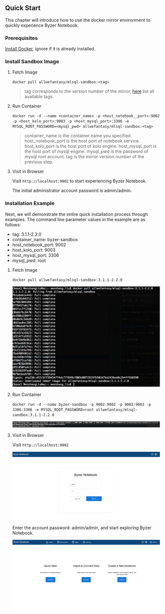 ## Quick Start

This chapter will introduce how to use the docker mirror environment to quickly experience Byzer Notebook.

### Prerequisites

[Install Docker](!https://www.docker.com/products/docker-desktop), ignore if it is already installed.

### Install Sandbox Image

1. Fetch Image

   `docker pull allwefantasy/mlsql-sandbox:<tag>`
   
   > tag corresponds to the version number of the mirror, [here](!https://hub.docker.com/r/allwefantasy/mlsql-sandbox/tags) list all available tags.
   
2. Run Container

   `docker run -d --name <container_name> -p <host_notebook__port>:9002 -p <host_kolo_port>:9003 -p <host_mysql_port>:3306 -e MYSQL_ROOT_PASSWORD=<mysql_pwd> allwefantasy/mlsql-sandbox:<tag>`
   
   > container_name is the container name you specified.
   > host_notebook_port is the host port of notebook service.
   > host_kolo_port is the host port of kolo engine.
   > host_mysql_port is the host port of mysql engine.
   > mysql_pwd is the password of mysql root account.
   > tag is the mirror version number of the previous step.
   
3. Visit in Browser

   Visit `http://localhost:9002` to start experiencing Byzer Notebook.
   
   The initial administrator account password is admin/admin.
   
### Installation Example

Next, we will demonstrate the entire quick installation process through examples. The command line parameter values ​​in the example are as follows:

- tag: 3.1.1-2.2.0
- container_name: byzer-sandbox
- host_notebook_port: 9002
- host_kolo_port: 9003
- host_mysql_port: 3306
- mysql_pwd: root

1. Fetch Image

   `docker pull allwefantasy/mlsql-sandbox:3.1.1-2.2.0`
   
   ![fetch_image](https://raw.githubusercontent.com/byzer-org/byzer-doc/main/byzer-notebook/en-us/introduction/images/fetch_sandbox_image.png)
   
2. Run Container

   `docker run -d --name byzer-sandbox -p 9002:9002 -p 9003:9003 -p 3306:3306 -e MYSQL_ROOT_PASSWORD=root allwefantasy/mlsql-sandbox:3.1.1-2.2.0`
   
   ![run_container](https://raw.githubusercontent.com/byzer-org/byzer-doc/main/byzer-notebook/en-us/introduction/images/run_sandbox_container.png)

3. Visit in Browser

   Visit `http://localhost:9002`
   
   ![visit_notebook](https://raw.githubusercontent.com/byzer-org/byzer-doc/main/byzer-notebook/en-us/introduction/images/visit_notebook.png)
   
   Enter the account password: admin/admin, and start exploring Byzer Notebook.
   
   ![explore_notebook](https://raw.githubusercontent.com/byzer-org/byzer-doc/main/byzer-notebook/en-us/introduction/images/explore_notebook_en.png)
   
   

   